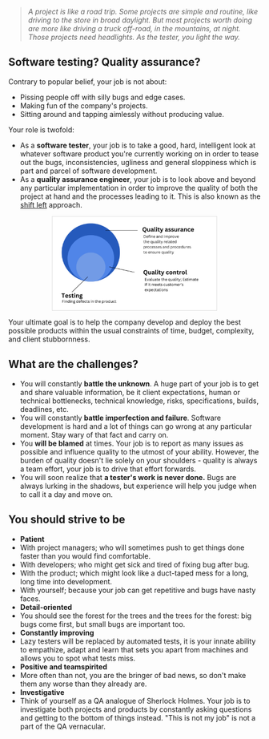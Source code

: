 > *A project is like a road trip. Some projects are simple and routine, like driving to the store in broad daylight. But most projects worth doing are more like driving a truck off-road, in the mountains, at night. Those projects need headlights. As the tester, you light the way.*

## Software testing? Quality assurance?

Contrary to popular belief, your job is not about:

- Pissing people off with silly bugs and edge cases.
- Making fun of the company's projects.
- Sitting around and tapping aimlessly without producing value.

Your role is twofold:

- As a **software tester**, your job is to take a good, hard, intelligent look at whatever software product you're currently working on in order to tease out the bugs, inconsistencies, ugliness and general sloppiness which is part and parcel of software development.
- As a **quality assurance engineer**, your job is to look above and beyond any particular implementation in order to improve the quality of both the project at hand and the processes leading to it. This is also known as the [shift left](https://en.wikipedia.org/wiki/Shift_left_testing) approach.

<span style="display:block; border: 1px solid #e0e0e0; margin-left:auto; margin-right:auto; width:65%;">![st-qc-qa.png](/img/st-qc-qa.png)</span>

Your ultimate goal is to help the company develop and deploy the best possible products within the usual constraints of time, budget, complexity, and client stubbornness.

## What are the challenges?

- You will constantly **battle the unknown**. A huge part of your job is to get and share valuable information, be it client expectations, human or technical bottlenecks, technical knowledge, risks, specifications, builds, deadlines, etc.
- You will constantly **battle imperfection and failure**. Software development is hard and a lot of things can go wrong at any particular moment. Stay wary of that fact and carry on.
- You **will be blamed** at times. Your job is to report as many issues as possible and influence quality to the utmost of your ability. However, the burden of quality doesn't lie solely on your shoulders - quality is always a team effort, your job is to drive that effort forwards.
- You will soon realize that **a tester's work is never done.** Bugs are always lurking in the shadows, but experience will help you judge when to call it a day and move on.

## You should strive to be
- **Patient**
 - With project managers; who will sometimes push to get things done faster than you would find comfortable.
 - With developers; who might get sick and tired of fixing bug after bug.
 - With the product; which might look like a duct-taped mess for a long, long time into development.
 - With yourself; because your job can get repetitive and bugs have nasty faces.
- **Detail-oriented**
 - You should see the forest for the trees and the trees for the forest: big bugs come first, but small bugs are important too.
- **Constantly improving**
 - Lazy testers will be replaced by automated tests, it is your innate ability to empathize, adapt and learn that sets you apart from machines and allows you to spot what tests miss.
- **Positive and teamspirited**
 - More often than not, you are the bringer of bad news, so don't make them any worse than they already are.
- **Investigative**
 - Think of yourself as a QA analogue of Sherlock Holmes. Your job is to investigate both projects and products by constantly asking questions and getting to the bottom of things instead. "This is not my job" is not a part of the QA vernacular.
